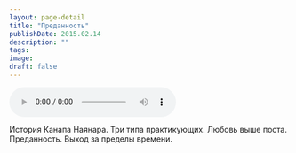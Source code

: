 ```yaml
---
layout: page-detail
title: "Преданность"
publishDate: 2015.02.14
description: ""
tags:
image:
draft: false
---
```


<audio title="2015.02.14 - Преданность.mp3" src="/upload/iblock/024/024d6ff3b6c8682f1421344872443b06.mp3" controls=""></audio>

 История Канапа Наянара. Три типа практикующих. Любовь выше поста. Преданность. Выход за пределы времени. 

  
